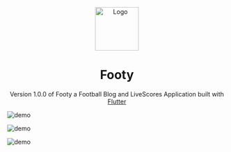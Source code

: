 <div align="center">
  <img alt="Logo" src="https://rawcdn.githack.com/OgunwoleOluwatobi/Footy/e1bbfc9e2b10ee7f2d9ed32a5e8d59d402df5c0a/assets/logo.png" width="100" />
</div>
<h1 align="center">
  Footy
</h1>
<p align="center">
  Version 1.0.0 of Footy a Football Blog and LiveScores Application built with <a href="https://flutter.dev/">Flutter</a>
</p>


![demo](https://rawcdn.githack.com/OgunwoleOluwatobi/Footy/33123a3e64642b1faf990f475a643efb475ae699/assets/pic1.png)

![demo](https://rawcdn.githack.com/OgunwoleOluwatobi/Footy/33123a3e64642b1faf990f475a643efb475ae699/assets/pic2.png)

![demo](https://rawcdn.githack.com/OgunwoleOluwatobi/Footy/33123a3e64642b1faf990f475a643efb475ae699/assets/pic3.png)

